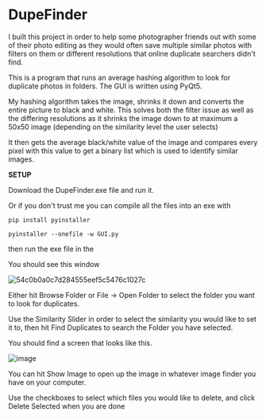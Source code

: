 # DupeFinder

I built this project in order to help some photographer friends out with some of their photo editing as they would often save multiple similar photos with filters on them or different resolutions that online duplicate searchers didn't find. 

This is a program that runs an average hashing algorithm to look for duplicate photos in folders. The GUI is written using PyQt5. 

My hashing algorithm takes the image, shrinks it down and converts the entire picture to black and white. This solves both the filter issue as well as the differing resolutions as it shrinks the image down to at maximum a 50x50 image (depending on the similarity level the user selects)

It then gets the average black/white value of the image and compares every pixel with this value to get a binary list which is used to identify similar images. 

**SETUP**

Download the DupeFinder.exe file and run it. 

Or if you don't trust me you can compile all the files into an exe with

`pip install pyinstaller`

`pyinstaller --onefile -w GUI.py`

then run the exe file in the 

You should see this window

![54c0b0a0c7d284555eef5c5476c1027c](https://user-images.githubusercontent.com/10456113/126706813-8da843fd-ba42-4b08-9e70-bd6613ee6371.png)


Either hit Browse Folder or File -> Open Folder to select the folder you want to look for duplicates. 

Use the Similarity Slider in order to select the similarity you would like to set it to, then hit Find Duplicates to search the Folder you have selected. 

You should find a screen that looks like this.

![image](https://user-images.githubusercontent.com/10456113/126707717-b04ff06b-9479-4ba6-8554-8b98901d4861.png)

You can hit Show Image to open up the image in whatever image finder you have on your computer.

Use the checkboxes to select which files you would like to delete, and click Delete Selected when you are done
